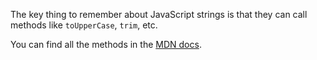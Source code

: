 The key thing to remember about JavaScript strings is that they can call methods like `toUpperCase`, `trim`, etc.

You can find all the methods in the [MDN docs].

[MDN docs]: https://developer.mozilla.org/en-US/docs/Web/JavaScript/Reference/Global_Objects/String#Instance_methods
